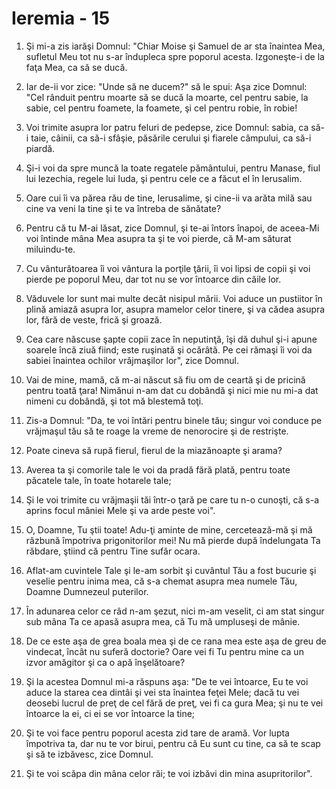 # Ieremia - 15

1. Şi mi-a zis iarăşi Domnul: "Chiar Moise şi Samuel de ar sta înaintea Mea, sufletul Meu tot nu s-ar îndupleca spre poporul acesta. Izgoneşte-i de la faţa Mea, ca să se ducă. 

2. Iar de-ii vor zice: "Unde să ne ducem?" să le spui: Aşa zice Domnul: "Cel rânduit pentru moarte să se ducă la moarte, cel pentru sabie, la sabie, cel pentru foamete, la foamete, şi cel pentru robie, în robie! 

3. Voi trimite asupra lor patru feluri de pedepse, zice Domnul: sabia, ca să-i taie, câinii, ca să-i sfâşie, păsările cerului şi fiarele câmpului, ca să-i piardă. 

4. Şi-i voi da spre muncă la toate regatele pământului, pentru Manase, fiul lui Iezechia, regele lui Iuda, şi pentru cele ce a făcut el în Ierusalim. 

5. Oare cui îi va părea rău de tine, Ierusalime, şi cine-ii va arăta milă sau cine va veni la tine şi te va întreba de sănătate? 

6. Pentru că tu M-ai lăsat, zice Domnul, şi te-ai întors înapoi, de aceea-Mi voi întinde mâna Mea asupra ta şi te voi pierde, că M-am săturat miluindu-te. 

7. Cu vânturătoarea îi voi vântura la porţile ţării, îi voi lipsi de copii şi voi pierde pe poporul Meu, dar tot nu se vor întoarce din căile lor. 

8. Văduvele lor sunt mai multe decât nisipul mării. Voi aduce un pustiitor în plină amiază asupra lor, asupra mamelor celor tinere, şi va cădea asupra lor, fără de veste, frică şi groază. 

9. Cea care născuse şapte copii zace în neputinţă, îşi dă duhul şi-i apune soarele încă ziuă fiind; este ruşinată şi ocărâtă. Pe cei rămaşi îi voi da sabiei înaintea ochilor vrăjmaşilor lor", zice Domnul. 

10. Vai de mine, mamă, că m-ai născut să fiu om de ceartă şi de pricină pentru toată ţara! Nimănui n-am dat cu dobândă şi nici mie nu mi-a dat nimeni cu dobândă, şi tot mă blestemă toţi. 

11. Zis-a Domnul: "Da, te voi întări pentru binele tău; singur voi conduce pe vrăjmaşul tău să te roage la vreme de nenorocire şi de restrişte. 

12. Poate cineva să rupă fierul, fierul de la miazănoapte şi arama? 

13. Averea ta şi comorile tale le voi da pradă fără plată, pentru toate păcatele tale, în toate hotarele tale; 

14. Şi le voi trimite cu vrăjmaşii tăi într-o ţară pe care tu n-o cunoşti, că s-a aprins focul mâniei Mele şi va arde peste voi". 

15. O, Doamne, Tu ştii toate! Adu-ţi aminte de mine, cercetează-mă şi mă răzbună împotriva prigonitorilor mei! Nu mă pierde după îndelungata Ta răbdare, ştiind că pentru Tine sufăr ocara. 

16. Aflat-am cuvintele Tale şi le-am sorbit şi cuvântul Tău a fost bucurie şi veselie pentru inima mea, că s-a chemat asupra mea numele Tău, Doamne Dumnezeul puterilor. 

17. În adunarea celor ce râd n-am şezut, nici m-am veselit, ci am stat singur sub mâna Ta ce apasă asupra mea, că Tu mă umpluseşi de mânie. 

18. De ce este aşa de grea boala mea şi de ce rana mea este aşa de greu de vindecat, încât nu suferă doctorie? Oare vei fi Tu pentru mine ca un izvor amăgitor şi ca o apă înşelătoare? 

19. Şi la acestea Domnul mi-a răspuns aşa: "De te vei întoarce, Eu te voi aduce la starea cea dintâi şi vei sta înaintea feţei Mele; dacă tu vei deosebi lucrul de preţ de cel fără de preţ, vei fi ca gura Mea; şi nu te vei întoarce la ei, ci ei se vor întoarce la tine; 

20. Şi te voi face pentru poporul acesta zid tare de aramă. Vor lupta împotriva ta, dar nu te vor birui, pentru că Eu sunt cu tine, ca să te scap şi să te izbăvesc, zice Domnul. 

21. Şi te voi scăpa din mâna celor răi; te voi izbăvi din mina asupritorilor". 

